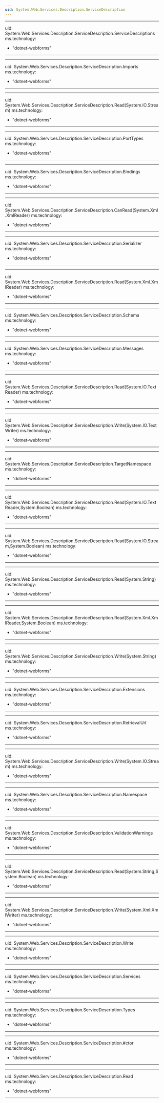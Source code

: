 ```yaml
---
uid: System.Web.Services.Description.ServiceDescription
---
```


---
uid: System.Web.Services.Description.ServiceDescription.ServiceDescriptions
ms.technology: 
  - "dotnet-webforms"
---

---
uid: System.Web.Services.Description.ServiceDescription.Imports
ms.technology: 
  - "dotnet-webforms"
---

---
uid: System.Web.Services.Description.ServiceDescription.Read(System.IO.Stream)
ms.technology: 
  - "dotnet-webforms"
---

---
uid: System.Web.Services.Description.ServiceDescription.PortTypes
ms.technology: 
  - "dotnet-webforms"
---

---
uid: System.Web.Services.Description.ServiceDescription.Bindings
ms.technology: 
  - "dotnet-webforms"
---

---
uid: System.Web.Services.Description.ServiceDescription.CanRead(System.Xml.XmlReader)
ms.technology: 
  - "dotnet-webforms"
---

---
uid: System.Web.Services.Description.ServiceDescription.Serializer
ms.technology: 
  - "dotnet-webforms"
---

---
uid: System.Web.Services.Description.ServiceDescription.Read(System.Xml.XmlReader)
ms.technology: 
  - "dotnet-webforms"
---

---
uid: System.Web.Services.Description.ServiceDescription.Schema
ms.technology: 
  - "dotnet-webforms"
---

---
uid: System.Web.Services.Description.ServiceDescription.Messages
ms.technology: 
  - "dotnet-webforms"
---

---
uid: System.Web.Services.Description.ServiceDescription.Read(System.IO.TextReader)
ms.technology: 
  - "dotnet-webforms"
---

---
uid: System.Web.Services.Description.ServiceDescription.Write(System.IO.TextWriter)
ms.technology: 
  - "dotnet-webforms"
---

---
uid: System.Web.Services.Description.ServiceDescription.TargetNamespace
ms.technology: 
  - "dotnet-webforms"
---

---
uid: System.Web.Services.Description.ServiceDescription.Read(System.IO.TextReader,System.Boolean)
ms.technology: 
  - "dotnet-webforms"
---

---
uid: System.Web.Services.Description.ServiceDescription.Read(System.IO.Stream,System.Boolean)
ms.technology: 
  - "dotnet-webforms"
---

---
uid: System.Web.Services.Description.ServiceDescription.Read(System.String)
ms.technology: 
  - "dotnet-webforms"
---

---
uid: System.Web.Services.Description.ServiceDescription.Read(System.Xml.XmlReader,System.Boolean)
ms.technology: 
  - "dotnet-webforms"
---

---
uid: System.Web.Services.Description.ServiceDescription.Write(System.String)
ms.technology: 
  - "dotnet-webforms"
---

---
uid: System.Web.Services.Description.ServiceDescription.Extensions
ms.technology: 
  - "dotnet-webforms"
---

---
uid: System.Web.Services.Description.ServiceDescription.RetrievalUrl
ms.technology: 
  - "dotnet-webforms"
---

---
uid: System.Web.Services.Description.ServiceDescription.Write(System.IO.Stream)
ms.technology: 
  - "dotnet-webforms"
---

---
uid: System.Web.Services.Description.ServiceDescription.Namespace
ms.technology: 
  - "dotnet-webforms"
---

---
uid: System.Web.Services.Description.ServiceDescription.ValidationWarnings
ms.technology: 
  - "dotnet-webforms"
---

---
uid: System.Web.Services.Description.ServiceDescription.Read(System.String,System.Boolean)
ms.technology: 
  - "dotnet-webforms"
---

---
uid: System.Web.Services.Description.ServiceDescription.Write(System.Xml.XmlWriter)
ms.technology: 
  - "dotnet-webforms"
---

---
uid: System.Web.Services.Description.ServiceDescription.Write
ms.technology: 
  - "dotnet-webforms"
---

---
uid: System.Web.Services.Description.ServiceDescription.Services
ms.technology: 
  - "dotnet-webforms"
---

---
uid: System.Web.Services.Description.ServiceDescription.Types
ms.technology: 
  - "dotnet-webforms"
---

---
uid: System.Web.Services.Description.ServiceDescription.#ctor
ms.technology: 
  - "dotnet-webforms"
---

---
uid: System.Web.Services.Description.ServiceDescription.Read
ms.technology: 
  - "dotnet-webforms"
---
